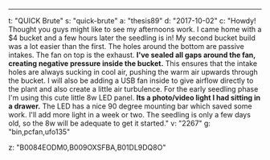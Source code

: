 ---
t: "QUICK Brute"
s: "quick-brute"
a: "thesis89"
d: "2017-10-02"
c: "Howdy! Thought you guys might like to see my afternoons work. I came home with a $4 bucket and a few hours later the seedling is in! My second bucket build was a lot easier than the first. The holes around the bottom are passive intakes. The fan on top is the exhaust. <strong>I've sealed all gaps around the fan, creating negative pressure inside the bucket.</strong> This ensures that the intake holes are always sucking in cool air, pushing the warm air upwards through the bucket. I will also be adding a USB fan inside  to give airflow directly to the plant and also create a little air turbulence.
    For the early seedling phase I'm using this cute little 8w LED panel. <strong>Its a photo/video light I had sitting in a drawer.</strong> The LED has a nice 90 degree mounting bar which saved some work. I'll add more light in a week or two. The seedling is only a few days old, so the 8w will be adequate to get it started."
v: "2267"
g: "bin,pcfan,ufo135"

z: "B0084EODM0,B009OXSFBA,B01DL9DQ8O"
